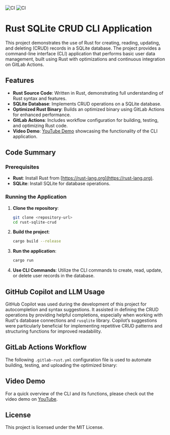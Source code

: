 

![CI](https://github.com/yuyue1999/joeyyu_project2/actions/workflows/ci.yml/badge.svg)
![CI](https://github.com/yuyue1999/joeyyu_project2/actions/workflows/rust.yml/badge.svg)
# Rust SQLite CRUD CLI Application

This project demonstrates the use of Rust for creating, reading, updating, and deleting (CRUD) records in a SQLite database. The project provides a command-line interface (CLI) application that performs basic user data management, built using Rust with optimizations and continuous integration on GitLab Actions.

## Features

- **Rust Source Code**: Written in Rust, demonstrating full understanding of Rust syntax and features.
- **SQLite Database**: Implements CRUD operations on a SQLite database.
- **Optimized Rust Binary**: Builds an optimized binary using GitLab Actions for enhanced performance.
- **GitLab Actions**: Includes workflow configuration for building, testing, and optimizing Rust code.
- **Video Demo**: [YouTube Demo](https://youtu.be/MuREU6UFNgs) showcasing the functionality of the CLI application.

## Code Summary
### Prerequisites

- **Rust**: Install Rust from [https://rust-lang.org](https://rust-lang.org).
- **SQLite**: Install SQLite for database operations.

### Running the Application

1. **Clone the repository**:
   ```sh
   git clone <repository-url>
   cd rust-sqlite-crud
   ```

2. **Build the project**:
   ```sh
   cargo build --release
   ```

3. **Run the application**:
   ```sh
   cargo run
   ```

4. **Use CLI Commands**: Utilize the CLI commands to create, read, update, or delete user records in the database.

## GitHub Copilot and LLM Usage

GitHub Copilot was used during the development of this project for autocompletion and syntax suggestions. It assisted in defining the CRUD operations by providing helpful completions, especially when working with Rust's database connections and `rusqlite` library. Copilot’s suggestions were particularly beneficial for implementing repetitive CRUD patterns and structuring functions for improved readability.

## GitLab Actions Workflow

The following `.gitlab-rust.yml` configuration file is used to automate building, testing, and uploading the optimized binary:


## Video Demo

For a quick overview of the CLI and its functions, please check out the video demo on [YouTube](https://youtu.be/MuREU6UFNgs).

## License

This project is licensed under the MIT License.
